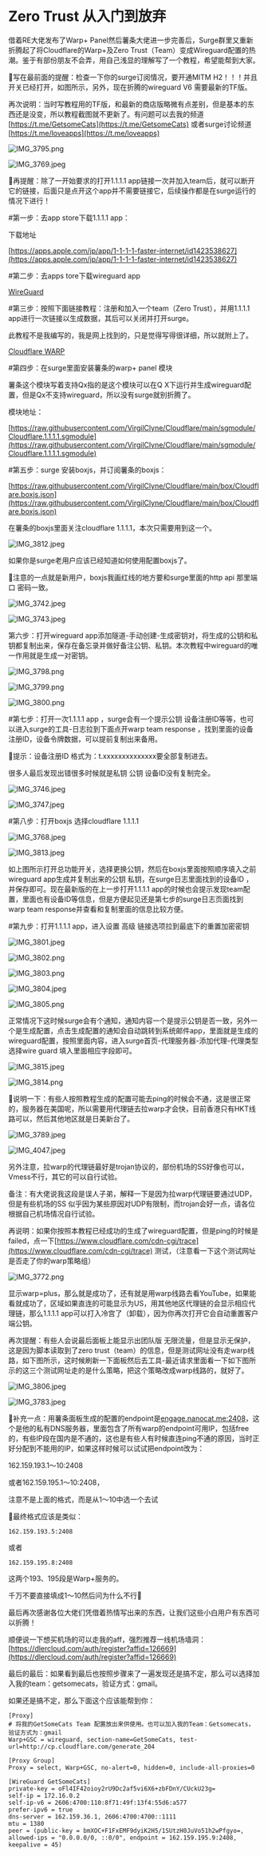 # Zero Trust 从入门到放弃

借着RE大佬发布了Warp+ Panel然后薯条大佬进一步完善后，Surge群里又重新折腾起了将Cloudflare的Warp+及Zero Trust（Team）变成Wireguard配置的热潮。鉴于有部份朋友不会弄，用自己浅显的理解写了一个教程，希望能帮到大家。

🔔写在最前面的提醒：检查一下你的surge订阅情况，要开通MITM H2！！！并且开关已经打开，如图所示，另外，现在折腾的wireguard V6 需要最新的TF版。

再次说明：当时写教程用的TF版，和最新的商店版略微有点差别，但是基本的东西还是没变，所以教程截图就不更新了。有问题可以去我的频道[https://t.me/GetsomeCats](https://t.me/GetsomeCats)
或者surge讨论频道[https://t.me/loveapps](https://t.me/loveapps)

![IMG_3795.png](https://res.craft.do/user/full/3d8a8c5e-ccfa-1873-1c87-72e71ce00df1/81FBC7BE-52C3-4524-A26C-EEB8BA0D7A76_2/e78bDhSQGyxkSEJCfyTuxA7Hh1w6w0sIzJB32u0bEd0z/IMG_3795.png)

![IMG_3769.jpeg](https://res.craft.do/user/full/3d8a8c5e-ccfa-1873-1c87-72e71ce00df1/035CD551-6581-4684-83CF-A83FCF346905_2/eacavfSSMITcRFivBcZnPxqviqv5wSUwYo9iPSUBGxgz/IMG_3769.jpeg)

🔔再提醒：除了一开始要求的打开1.1.1.1 app链接一次并加入team后，就可以断开它的链接，后面只是点开这个app并不需要链接它，后续操作都是在surge运行的情况下进行！

#第一步：去app store下载1.1.1.1 app：

下载地址

[https://apps.apple.com/jp/app/1-1-1-1-faster-internet/id1423538627](https://apps.apple.com/jp/app/1-1-1-1-faster-internet/id1423538627)

#第二步：去apps tore下载wireguard app

[‎WireGuard](https://apps.apple.com/jp/app/wireguard/id1441195209)

#第三步：按照下面链接教程：注册和加入一个team（Zero Trust），并用1.1.1.1 app进行一次链接以生成数据，其后可以关闭并打开surge。

此教程不是我编写的，我是网上找到的，只是觉得写得很详细，所以就附上了。

[Cloudflare WARP](https://www.morax-xyc.com/post/839e7851/)

#第四步：在surge里面安装薯条的warp+ panel 模块

薯条这个模块写着支持Qx指的是这个模块可以在Q X下运行并生成wireguard配置，但是Qx不支持wireguard，所以没有surge就别折腾了。

模块地址：

[https://raw.githubusercontent.com/VirgilClyne/Cloudflare/main/sgmodule/Cloudflare.1.1.1.1.sgmodule](https://raw.githubusercontent.com/VirgilClyne/Cloudflare/main/sgmodule/Cloudflare.1.1.1.1.sgmodule)

#第五步：surge 安装boxjs，并订阅薯条的boxjs：

[https://raw.githubusercontent.com/VirgilClyne/Cloudflare/main/box/Cloudflare.boxjs.json](https://raw.githubusercontent.com/VirgilClyne/Cloudflare/main/box/Cloudflare.boxjs.json)

在薯条的boxjs里面关注cloudflare 1.1.1.1，本次只需要用到这一个。

![IMG_3812.jpeg](https://res.craft.do/user/full/3d8a8c5e-ccfa-1873-1c87-72e71ce00df1/039AD17B-5D8A-43C0-B05A-0655AFA8D4D9_2/pUV17wcjAHQIxc5I2JH4lKQTZLhcY4WMI5yPtCnUAjIz/IMG_3812.jpeg)

如果你是surge老用户应该已经知道如何使用配置boxjs了。

🔔注意的一点就是新用户，boxjs我画红线的地方要和surge里面的http api 那里端口 密码一致。

![IMG_3742.jpeg](https://res.craft.do/user/full/3d8a8c5e-ccfa-1873-1c87-72e71ce00df1/19C1A227-5AA4-49E4-9857-7243EB5C704A_2/bNmHN7ZmRYd9j7EKSYYX22yZUMxMmKjuWBsfgdpYys4z/IMG_3742.jpeg)

![IMG_3743.jpeg](https://res.craft.do/user/full/3d8a8c5e-ccfa-1873-1c87-72e71ce00df1/31F3735C-647E-47C9-B24C-D7800C44D33A_2/uj3Ah8PFAgj20PFxxEm5wciZ5lFzf7lQ2zfaa6VCJxgz/IMG_3743.jpeg)

第六步：打开wireguard app添加隧道-手动创建-生成密钥对，将生成的公钥和私钥都复制出来，保存在备忘录并做好备注公钥、私钥。本次教程中wireguard的唯一作用就是生成一对密钥。

![IMG_3798.png](https://res.craft.do/user/full/3d8a8c5e-ccfa-1873-1c87-72e71ce00df1/1FFCFA44-10EA-443F-BB36-3CB74B63D91D_2/GfxItVOHbWKExZT43e3EyqqXWW86MJ0GEwm2IZHHuJYz/IMG_3798.png)

![IMG_3799.png](https://res.craft.do/user/full/3d8a8c5e-ccfa-1873-1c87-72e71ce00df1/A307E2E3-7A84-4231-A186-814B823A084E_2/gxn4Hxs6yFDN3WnxByIDvtSUqWNfWUkrzJxsdif1GEcz/IMG_3799.png)

![IMG_3800.png](https://res.craft.do/user/full/3d8a8c5e-ccfa-1873-1c87-72e71ce00df1/4BECFA52-0E0E-4485-B211-975ACB3639EF_2/xNZqVcxFkHRYGUYrT1jxwVy0tbniVXLclHkGTy9yTd8z/IMG_3800.png)

#第七步：打开一次1.1.1.1 app ，surge会有一个提示公钥 设备注册ID等等，也可以进入surge的工具-日志拉到下面点开warp team response ，找到里面的设备注册ID，设备令牌数据，可以提前复制出来备用。

🔔提示：设备注册ID 格式为：t.xxxxxxxxxxxxxx要全部复制进去。

很多人最后发现出错很多时候就是私钥 公钥 设备ID没有复制完全。

![IMG_3746.jpeg](https://res.craft.do/user/full/3d8a8c5e-ccfa-1873-1c87-72e71ce00df1/84AA217B-34C3-4CAC-A1A5-C00AA4713AFA_2/tpxkwlY2y9dwLXcFuWjbxyUNZu2n7jxLNdUvEWBjHDAz/IMG_3746.jpeg)

![IMG_3747.jpeg](https://res.craft.do/user/full/3d8a8c5e-ccfa-1873-1c87-72e71ce00df1/0016E6BC-C8D8-40C4-9453-D05B9C871C32_2/O3sFpC9xVxpGtDJa4MTqtwlLmFEDmvDzXqPWHA7EQE0z/IMG_3747.jpeg)

#第八步：打开boxjs 选择cloudflare 1.1.1.1

![IMG_3768.jpeg](https://res.craft.do/user/full/3d8a8c5e-ccfa-1873-1c87-72e71ce00df1/66CBC541-4E6A-4782-9C88-756B84465901_2/pz1yMCjM24qqX93ZQ3cntK9VOrkdJ3maS2Xq5fUZjucz/IMG_3768.jpeg)

![IMG_3813.jpeg](https://res.craft.do/user/full/3d8a8c5e-ccfa-1873-1c87-72e71ce00df1/EED32D84-9DCF-47AF-95CD-06A7404AB437_2/k1FPTBgJdPGIMa54ESfF2yEduHxXbAyXVoz8RwlcVpwz/IMG_3813.jpeg)

如上图所示打开总功能开关，选择更换公钥，然后在boxjs里面按照顺序填入之前wireguard app生成并复制出来的公钥 私钥，在surge日志里面找到的设备ID ，并保存即可。现在最新版的在上一步打开1.1.1.1 app的时候也会提示发现team配置，里面也有设备ID等信息，但是方便起见还是第七步的surge日志页面找到warp team response并查看和复制里面的信息比较方便。

#第九步：打开1.1.1.1 app，进入设置 高级 链接选项拉到最底下的重置加密密钥

![IMG_3801.jpeg](https://res.craft.do/user/full/3d8a8c5e-ccfa-1873-1c87-72e71ce00df1/7D3698CD-E192-45AB-9AC5-9C5470F9102B_2/90JCXHOyBrrKyLA7CnIip6wg8eymBqs1Mxac0OfnDDEz/IMG_3801.jpeg)

![IMG_3802.png](https://res.craft.do/user/full/3d8a8c5e-ccfa-1873-1c87-72e71ce00df1/5FD38D14-9BF1-447B-9DBD-C7C15B502E81_2/4mi4lFwhiC98dHh7krgxt2Ru65eTLyH0BH0ecacT9YQz/IMG_3802.png)

![IMG_3803.png](https://res.craft.do/user/full/3d8a8c5e-ccfa-1873-1c87-72e71ce00df1/5721DD4D-90D7-4E98-93B5-41E442C002EE_2/ZiB9pqXo5UBMxLaquRITs7mA1X7Ekr6KOetO318vj8Mz/IMG_3803.png)

![IMG_3804.jpeg](https://res.craft.do/user/full/3d8a8c5e-ccfa-1873-1c87-72e71ce00df1/B88B78CC-7D2B-4F5D-80A3-33C6B2FC4DD1_2/ie12RobNRtsRUUnYeTgkzpYCLlGXoNYaSa5w5vwuxN4z/IMG_3804.jpeg)

![IMG_3805.png](https://res.craft.do/user/full/3d8a8c5e-ccfa-1873-1c87-72e71ce00df1/25749ED8-A378-4E1B-9E02-872F7549531A_2/mMPJxSZsvxdaI3USijsVO8xdsOnbSTRkKIxrYk8o5agz/IMG_3805.png)

正常情况下这时候surge会有个通知，通知内容一个是提示公钥是否一致，另外一个是生成配置，点击生成配置的通知会自动跳转到系统邮件app，里面就是生成的wireguard配置，按照里面内容，进入surge首页-代理服务器-添加代理-代理类型选择wire guard 填入里面相应字段即可。

![IMG_3815.jpeg](https://res.craft.do/user/full/3d8a8c5e-ccfa-1873-1c87-72e71ce00df1/5E15FA79-897A-41A6-B15B-58C4474082A8_2/tixpMFBxxrLeZugn5BBPkT5Zy8q5CVsg8umatpaixTUz/IMG_3815.jpeg)

![IMG_3814.png](https://res.craft.do/user/full/3d8a8c5e-ccfa-1873-1c87-72e71ce00df1/C9A46998-CC62-4139-B72C-42FD542B9F69_2/s5MB3ylF93b98cVqFiQ2v0mr8G4D679DNKLnRYzlpxwz/IMG_3814.png)

🔔说明一下：有些人按照教程生成的配置可能去ping的时候会不通，这是很正常的，服务器在美国呢，所以需要用代理链去拉warp才会快，目前香港只有HKT线路可以，然后其他地区就是日美新台了。

![IMG_3789.jpeg](https://res.craft.do/user/full/3d8a8c5e-ccfa-1873-1c87-72e71ce00df1/3B5B6405-3B14-4A86-A3F9-5EC05F5736C5_2/7QN83gc0VNzAlpw1W8AtmGx5iDQYfr4WAdON5Y06KMQz/IMG_3789.jpeg)

![IMG_4047.jpeg](https://res.craft.do/user/full/3d8a8c5e-ccfa-1873-1c87-72e71ce00df1/12C47C1B-7095-4D97-A313-C4450049DCCD_2/zGcyvnsWkxTEBwiftzPKyUGIMWqYpdPwZNrT7xXN0E0z/IMG_4047.jpeg)

另外注意，拉warp的代理链最好是trojan协议的，部份机场的SS好像也可以，Vmess不行，其它的可以自行试验。

备注：有大佬说我这段是误人子弟，解释一下是因为拉warp代理链要通过UDP，但是有些机场的SS 似乎因为某些原因对UDP有限制，而trojan会好一点，请各位根据自己机场情况自行试验。

再说明：如果你按照本教程已经成功的生成了wireguard配置，但是ping的时候是failed，点一下[https://www.cloudflare.com/cdn-cgi/trace](https://www.cloudflare.com/cdn-cgi/trace) 测试，（注意看一下这个测试网址是否走了你的warp策略组）

![IMG_3772.png](https://res.craft.do/user/full/3d8a8c5e-ccfa-1873-1c87-72e71ce00df1/357FB9B2-BAE7-4345-9ABA-F998C9996B1B_2/GRsmyiU8CnMsSqiFEHpMrzsjwCRossl4zUlx8ERTTyAz/IMG_3772.png)

显示warp=plus，那么就是成功了，还有就是用warp线路去看YouTube，如果能看就成功了，区域如果直连的可能显示为US，用其他地区代理链的会显示相应代理链，那么1.1.1.1 app可以打入冷宫了（卸载），因为你再次打开它会自动重置客户端公钥。

再次提醒：有些人会说最后面板上能显示出团队版 无限流量，但是显示无保护，这是因为脚本读取到了zero trust（team）的信息，但是测试网址没有走warp线路，如下图所示，这时候刷新一下面板然后去工具-最近请求里面看一下如下图所示的这三个测试网址走的是什么策略，把这个策略改成warp线路的，就好了。

![IMG_3806.jpeg](https://res.craft.do/user/full/3d8a8c5e-ccfa-1873-1c87-72e71ce00df1/8F901CEE-C93E-4433-A50E-70839C4DB9DA_2/JgzoNnR2m051PHN83z5LQGKxLBYwW3voS28zkVT5KZsz/IMG_3806.jpeg)

![IMG_3783.jpeg](https://res.craft.do/user/full/3d8a8c5e-ccfa-1873-1c87-72e71ce00df1/A8BD134F-8802-4804-A991-6B499652D131_2/49VLYavISKlsNhCA8h1IhJCOcBhwvMFSRHdojoNbPBYz/IMG_3783.jpeg)

🔔补充一点：用薯条面板生成的配置的endpoint是[engage.nanocat.me:2408](engage.nanocat.me:2408)，这个是他的私有DNS服务器，里面包含了所有warp的endpoint可用IP，包括free的，有些IP段在国内是不通的，这也是有些人有时候直连ping不通的原因，当时正好分配到不能用的IP，如果这样时候可以试试把endpoint改为：

162.159.193.1～10:2408

或者162.159.195.1～10:2408，

注意不是上面的格式，而是从1～10中选一个去试

🔔最终格式应该是类似：
```
162.159.193.5:2408
```
或者
```
162.159.195.8:2408
```
这两个193、195段是Warp+服务的。

千万不要直接填成1～10然后问为什么不行🫠

最后再次感谢各位大佬们凭借着热情写出来的东西，让我们这些小白用户有东西可以折腾！

顺便说一下想买机场的可以走我的aff，强烈推荐一线机场墙洞：[https://dlercloud.com/auth/register?affid=126669](https://dlercloud.com/auth/register?affid=126669)

最后的最后：如果看到最后也按照步骤来了一遍发现还是搞不定，那么可以选择加入我的team：getsomecats，验证方式：gmail。

如果还是搞不定，那么下面这个应该能帮到你：
```
[Proxy]
# 将我的GetSomeCats Team 配置放出来供使用。也可以加入我的Team：Getsomecats，验证方式为：gmail
Warp+GSC = wireguard, section-name=GetSomeCats, test-url=http://cp.cloudflare.com/generate_204

[Proxy Group]
Proxy = select, Warp+GSC, no-alert=0, hidden=0, include-all-proxies=0

[WireGuard GetSomeCats]
private-key = oFl4IF42oioy2rU9Dc2af5vi6X6+zbFDnY/CUckU23g=
self-ip = 172.16.0.2
self-ip-v6 = 2606:4700:110:8f71:49f:13f4:55d6:a577
prefer-ipv6 = true
dns-server = 162.159.36.1, 2606:4700:4700::1111
mtu = 1380
peer = (public-key = bmXOC+F1FxEMF9dyiK2H5/1SUtzH0JuVo51h2wPfgyo=, allowed-ips = "0.0.0.0/0, ::0/0", endpoint = 162.159.195.9:2408, keepalive = 45)
```
